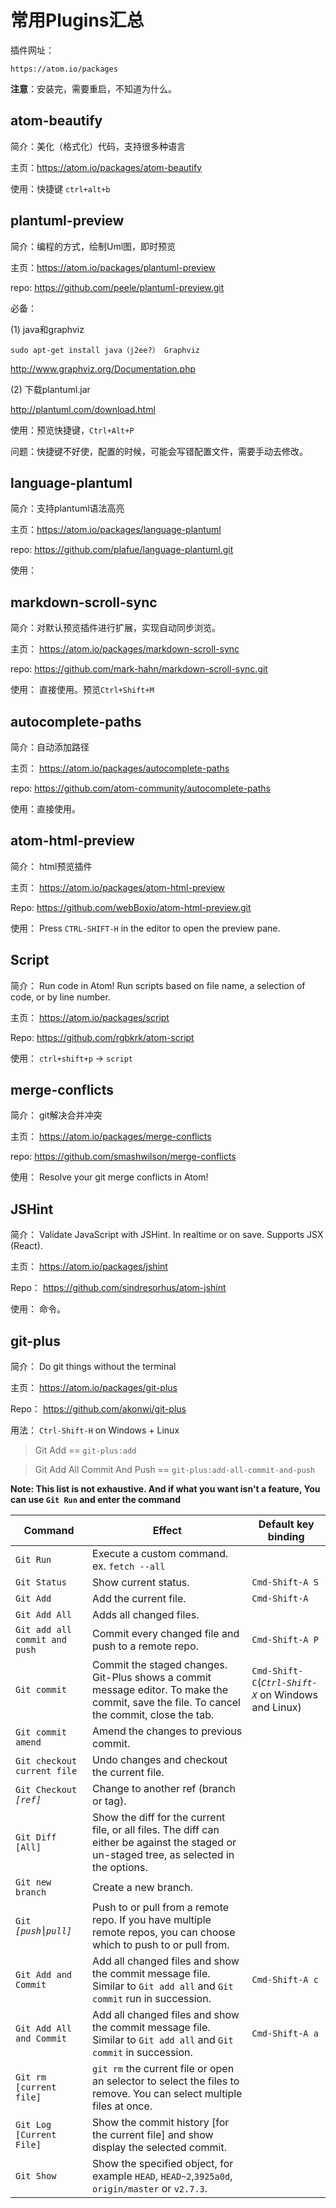 # 常用Plugins汇总

插件网址：

```
https://atom.io/packages
```

**注意**：安装完，需要重启，不知道为什么。

## atom-beautify

简介：美化（格式化）代码，支持很多种语言

主页：https://atom.io/packages/atom-beautify

使用：快捷键 `ctrl+alt+b`

## plantuml-preview

简介：编程的方式，绘制Uml图，即时预览

主页：https://atom.io/packages/plantuml-preview

repo: https://github.com/peele/plantuml-preview.git

必备：

(1) java和graphviz

```
sudo apt-get install java（j2ee?） Graphviz
```

http://www.graphviz.org/Documentation.php

(2) 下载plantuml.jar

http://plantuml.com/download.html

使用：预览快捷键，`Ctrl+Alt+P`

问题：快捷键不好使，配置的时候，可能会写错配置文件，需要手动去修改。

## language-plantuml

简介：支持plantuml语法高亮

主页：https://atom.io/packages/language-plantuml

repo: https://github.com/plafue/language-plantuml.git

使用：

## markdown-scroll-sync

简介：对默认预览插件进行扩展，实现自动同步浏览。

主页：
https://atom.io/packages/markdown-scroll-sync

repo: https://github.com/mark-hahn/markdown-scroll-sync.git

使用： 直接使用。预览`Ctrl+Shift+M`

## autocomplete-paths

简介：自动添加路径

主页： https://atom.io/packages/autocomplete-paths

repo: https://github.com/atom-community/autocomplete-paths

使用：直接使用。

## atom-html-preview

简介： html预览插件

主页： https://atom.io/packages/atom-html-preview

Repo: https://github.com/webBoxio/atom-html-preview.git

使用： Press `CTRL-SHIFT-H` in the editor to open the preview pane.

## Script

简介： Run code in Atom! Run scripts based on file name, a selection of code, or by line number.

主页： https://atom.io/packages/script

Repo: https://github.com/rgbkrk/atom-script

使用： `ctrl+shift+p` -> `script`

## merge-conflicts

简介： git解决合并冲突

主页： https://atom.io/packages/merge-conflicts

repo: https://github.com/smashwilson/merge-conflicts

使用： Resolve your git merge conflicts in Atom!

## JSHint

简介： Validate JavaScript with JSHint. In realtime or on save. Supports JSX (React).

主页： https://atom.io/packages/jshint

Repo： https://github.com/sindresorhus/atom-jshint

使用： 命令。

## git-plus

简介： Do git things without the terminal

主页： https://atom.io/packages/git-plus

Repo： https://github.com/akonwi/git-plus

用法： `Ctrl-Shift-H` on Windows + Linux

> Git Add ==  `git-plus:add`

> Git Add All Commit And Push == `git-plus:add-all-commit-and-push`

  __Note: This list is not exhaustive. And if what you want isn't a feature, You can use `Git Run` and enter the command__

| Command | Effect | Default key binding |
|----------|--------|------------------
| `Git Run ` | Execute a custom command. ex. `fetch --all` | |
| `Git Status ` | Show current status. | `Cmd-Shift-A S` |
| `Git Add ` | Add the current file. | `Cmd-Shift-A` |
| `Git Add All` | Adds all changed files. | |
| `Git add all commit and push` | Commit every changed file and push to a remote repo. | `Cmd-Shift-A P` |
| `Git commit` | Commit the staged changes. Git-Plus shows a commit message editor. To make the commit, save the file. To cancel the commit, close the tab. | `Cmd-Shift-C`(*`Ctrl-Shift-X`* on Windows and Linux) |
| `Git commit amend` | Amend the changes to previous commit. |  |
| `Git checkout current file` | Undo changes and checkout the current file. | |
| `Git Checkout `*`[ref]`* | Change to another ref (branch or tag). | |
| `Git Diff [All]` | Show the diff for the current file, or all files. The diff can either be against the staged or un-staged tree, as selected in the options. | |
| `Git new branch` | Create a new branch. | |
| `Git` *`[push⎮pull]`* | Push to or pull from a remote repo. If you have multiple remote repos, you can choose which to push to or pull from. | |
| `Git Add and Commit` | Add all changed files and show the commit message file. Similar to `Git add all` and `Git commit` run in succession. | `Cmd-Shift-A c` |
| `Git Add All and Commit` | Add all changed files and show the commit message file. Similar to `Git add all` and `Git commit` in succession. | `Cmd-Shift-A a` |
| `Git rm [current file]` | `git rm` the current file or open an selector to select the files to remove. You can select multiple files at once. | |
| `Git Log [Current File]` | Show the commit history [for the current file] and show display the selected commit. | |
| `Git Show` | Show the specified object, for example `HEAD`, `HEAD~2`,`3925a0d`, `origin/master` or `v2.7.3`. | |
